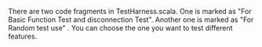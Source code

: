 There are two code fragments in TestHarness.scala.
One is marked as "For Basic Function Test and disconnection Test".
Another one is marked as "For Random test use" .
You can choose the one you want to test different features.